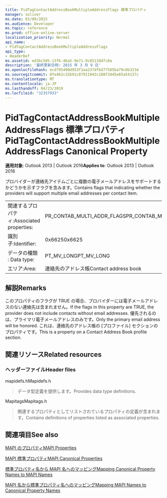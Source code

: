 ```yaml
---
title: PidTagContactAddressBookMultipleAddressFlags 標準プロパティ
manager: soliver
ms.date: 03/09/2015
ms.audience: Developer
ms.topic: reference
ms.prod: office-online-server
localization_priority: Normal
api_name:
- PidTagContactAddressBookMultipleAddressFlags
api_type:
- HeaderDef
ms.assetid: ed3bc585-13f6-46a5-9e71-9c8513ddfc0a
description: '最終更新日時: 2015 年 3 月 9 日'
ms.openlocfilehash: ecd795490d953f1aa237dfbd77585ba79c8b3234
ms.sourcegitcommit: 8fe462c32b91c87911942c188f3445e85a54137c
ms.translationtype: MT
ms.contentlocale: ja-JP
ms.lasthandoff: 04/23/2019
ms.locfileid: "32357933"
---
```

# <a name="pidtagcontactaddressbookmultipleaddressflags-canonical-property"></a><span data-ttu-id="35b54-103">PidTagContactAddressBookMultipleAddressFlags 標準プロパティ</span><span class="sxs-lookup"><span data-stu-id="35b54-103">PidTagContactAddressBookMultipleAddressFlags Canonical Property</span></span>

  
  
<span data-ttu-id="35b54-104">**適用対象**: Outlook 2013 | Outlook 2016</span><span class="sxs-lookup"><span data-stu-id="35b54-104">**Applies to**: Outlook 2013 | Outlook 2016</span></span> 
  
<span data-ttu-id="35b54-105">プロバイダーが連絡先アイテムごとに複数の電子メールアドレスをサポートするかどうかを示すフラグを含みます。</span><span class="sxs-lookup"><span data-stu-id="35b54-105">Contains flags that indicating whether the providers will support multiple email addresses per contact item.</span></span>
  
|||
|:-----|:-----|
|<span data-ttu-id="35b54-106">関連するプロパティ:</span><span class="sxs-lookup"><span data-stu-id="35b54-106">Associated properties:</span></span>  <br/> |<span data-ttu-id="35b54-107">PR_CONTAB_MULTI_ADDR_FLAGS</span><span class="sxs-lookup"><span data-stu-id="35b54-107">PR_CONTAB_MULTI_ADDR_FLAGS</span></span>  <br/> |
|<span data-ttu-id="35b54-108">識別子:</span><span class="sxs-lookup"><span data-stu-id="35b54-108">Identifier:</span></span>  <br/> |<span data-ttu-id="35b54-109">0x6625</span><span class="sxs-lookup"><span data-stu-id="35b54-109">0x6625</span></span>  <br/> |
|<span data-ttu-id="35b54-110">データの種類 : </span><span class="sxs-lookup"><span data-stu-id="35b54-110">Data type:</span></span>  <br/> |<span data-ttu-id="35b54-111">PT_MV_LONG</span><span class="sxs-lookup"><span data-stu-id="35b54-111">PT_MV_LONG</span></span>  <br/> |
|<span data-ttu-id="35b54-112">エリア:</span><span class="sxs-lookup"><span data-stu-id="35b54-112">Area:</span></span>  <br/> |<span data-ttu-id="35b54-113">連絡先のアドレス帳</span><span class="sxs-lookup"><span data-stu-id="35b54-113">Contact address book</span></span>  <br/> |
   
## <a name="remarks"></a><span data-ttu-id="35b54-114">解説</span><span class="sxs-lookup"><span data-stu-id="35b54-114">Remarks</span></span>

<span data-ttu-id="35b54-115">このプロパティのフラグが TRUE の場合、プロバイダーには電子メールアドレスのない連絡先は含まれません。</span><span class="sxs-lookup"><span data-stu-id="35b54-115">If the flags in this property are TRUE, the provider does not include contacts without email addresses.</span></span> <span data-ttu-id="35b54-116">優先されるのは、プライマリ電子メールアドレスのみです。</span><span class="sxs-lookup"><span data-stu-id="35b54-116">Only the primary email address will be honored.</span></span> <span data-ttu-id="35b54-117">これは、連絡先のアドレス帳の [プロファイル] セクションのプロパティです。</span><span class="sxs-lookup"><span data-stu-id="35b54-117">This is a property on a Contact Address Book profile section.</span></span>
  
## <a name="related-resources"></a><span data-ttu-id="35b54-118">関連リソース</span><span class="sxs-lookup"><span data-stu-id="35b54-118">Related resources</span></span>

### <a name="header-files"></a><span data-ttu-id="35b54-119">ヘッダーファイル</span><span class="sxs-lookup"><span data-stu-id="35b54-119">Header files</span></span>

<span data-ttu-id="35b54-120">mapidefs.h</span><span class="sxs-lookup"><span data-stu-id="35b54-120">Mapidefs.h</span></span>
  
> <span data-ttu-id="35b54-121">データ型定義を提供します。</span><span class="sxs-lookup"><span data-stu-id="35b54-121">Provides data type definitions.</span></span>
    
<span data-ttu-id="35b54-122">Mapitags</span><span class="sxs-lookup"><span data-stu-id="35b54-122">Mapitags.h</span></span>
  
> <span data-ttu-id="35b54-123">関連するプロパティとしてリストされているプロパティの定義が含まれます。</span><span class="sxs-lookup"><span data-stu-id="35b54-123">Contains definitions of properties listed as associated properties.</span></span>
    
## <a name="see-also"></a><span data-ttu-id="35b54-124">関連項目</span><span class="sxs-lookup"><span data-stu-id="35b54-124">See also</span></span>



[<span data-ttu-id="35b54-125">MAPI のプロパティ</span><span class="sxs-lookup"><span data-stu-id="35b54-125">MAPI Properties</span></span>](mapi-properties.md)
  
[<span data-ttu-id="35b54-126">MAPI 標準プロパティ</span><span class="sxs-lookup"><span data-stu-id="35b54-126">MAPI Canonical Properties</span></span>](mapi-canonical-properties.md)
  
[<span data-ttu-id="35b54-127">標準プロパティ名から MAPI 名へのマッピング</span><span class="sxs-lookup"><span data-stu-id="35b54-127">Mapping Canonical Property Names to MAPI Names</span></span>](mapping-canonical-property-names-to-mapi-names.md)
  
[<span data-ttu-id="35b54-128">MAPI 名から標準プロパティ名へのマッピング</span><span class="sxs-lookup"><span data-stu-id="35b54-128">Mapping MAPI Names to Canonical Property Names</span></span>](mapping-mapi-names-to-canonical-property-names.md)

